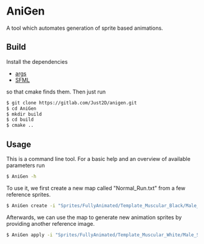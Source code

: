 # AniGen
A tool which automates generation of sprite based animations.

## Build
Install the dependencies
* [args](https://github.com/Taywee/args)
* [SFML](https://www.sfml-dev.org/index.php)

so that cmake finds them. Then just run
```sh
$ git clone https://gitlab.com/Just2D/anigen.git
$ cd AniGen
$ mkdir build
$ cd build
$ cmake ..
```

## Usage
This is a command line tool. For a basic help and an overview of available parameters run
```sh
$ AniGen -h
```
To use it, we first create a new map called "Normal_Run.txt" from a few reference sprites.
```sh
$ AniGen create -i "Sprites/FullyAnimated/Template_Muscular_Black/Male_Skin_Muscular_Black_Combat_Hit.png" -i "Sprites/FullyAnimated/Template_Muscular_White/Male_Skin_White_Combat_Hit.png" -t  "Sprites/FullyAnimated/Template_Muscular_Black/Male_Skin_Muscular_Black_Normal_Run.png" -t "Sprites/FullyAnimated/Template_Muscular_White/Male_Skin_White_Normal_Run.png" -o "Normal_Run.txt" -m 8
```
Afterwards, we can use the map to generate new animation sprites by providing another reference image.
```sh
$ AniGen apply -i "Sprites/FullyAnimated/Template_Muscular_White/Male_Skin_White_Combat_Hit.png" -t "Normal_Run.txt" -o "Template_Muscular_White"
```
